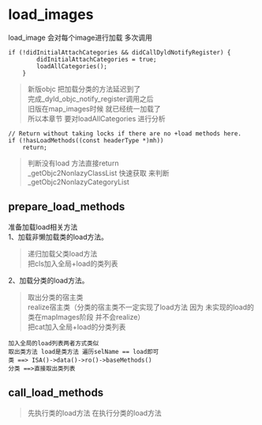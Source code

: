 #  load_images
load_image 会对每个image进行加载 多次调用
``` 
if (!didInitialAttachCategories && didCallDyldNotifyRegister) {
        didInitialAttachCategories = true;
        loadAllCategories();
    }
```
> 新版objc 把加载分类的方法延迟到了    
> 完成_dyld_objc_notify_register调用之后   
> 旧版在map_images时候 就已经统一加载了    
> 所以本章节 要对loadAllCategories 进行分析

```
// Return without taking locks if there are no +load methods here.
if (!hasLoadMethods((const headerType *)mh))
	return;
```
> 判断没有load 方法直接return  
> _getObjc2NonlazyClassList 快速获取 来判断 
> _getObjc2NonlazyCategoryList

## prepare_load_methods
准备加载load相关方法    
1、加载非懒加载类的load方法。  
> 递归加载父类load方法  
> 把cls加入全局+load的类列表

2、加载分类的load方法。
> 取出分类的宿主类  
> realize宿主类（分类的宿主类不一定实现了load方法 因为 未实现的load的类在mapImages阶段 并不会realize）  
> 把cat加入全局+load的分类列表
> 
```
加入全局的load列表两者方式类似 
取出类方法 load是类方法 遍历selName == load即可
类 ==> ISA()->data()->ro()->baseMethods()
分类 ==>直接取出类列表 
```

## call_load_methods
> 先执行类的load方法
> 在执行分类的load方法






